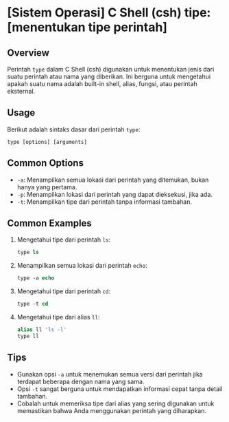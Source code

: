 # [Sistem Operasi] C Shell (csh) tipe: [menentukan tipe perintah]

## Overview
Perintah `type` dalam C Shell (csh) digunakan untuk menentukan jenis dari suatu perintah atau nama yang diberikan. Ini berguna untuk mengetahui apakah suatu nama adalah built-in shell, alias, fungsi, atau perintah eksternal.

## Usage
Berikut adalah sintaks dasar dari perintah `type`:

```
type [options] [arguments]
```

## Common Options
- `-a`: Menampilkan semua lokasi dari perintah yang ditemukan, bukan hanya yang pertama.
- `-p`: Menampilkan lokasi dari perintah yang dapat dieksekusi, jika ada.
- `-t`: Menampilkan tipe dari perintah tanpa informasi tambahan.

## Common Examples

1. Mengetahui tipe dari perintah `ls`:
   ```csh
   type ls
   ```

2. Menampilkan semua lokasi dari perintah `echo`:
   ```csh
   type -a echo
   ```

3. Mengetahui tipe dari perintah `cd`:
   ```csh
   type -t cd
   ```

4. Mengetahui tipe dari alias `ll`:
   ```csh
   alias ll 'ls -l'
   type ll
   ```

## Tips
- Gunakan opsi `-a` untuk menemukan semua versi dari perintah jika terdapat beberapa dengan nama yang sama.
- Opsi `-t` sangat berguna untuk mendapatkan informasi cepat tanpa detail tambahan.
- Cobalah untuk memeriksa tipe dari alias yang sering digunakan untuk memastikan bahwa Anda menggunakan perintah yang diharapkan.